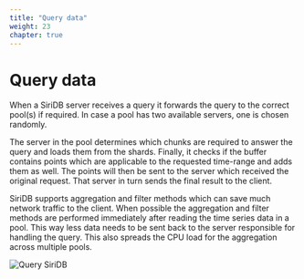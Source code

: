 ```yaml
---
title: "Query data"
weight: 23
chapter: true
---
```


# Query data

When a SiriDB server receives a query it forwards the query to the correct pool(s) if required. In case a pool has two available servers, one is chosen randomly.

The server in the pool determines which chunks are required to answer the query and loads them from the shards. Finally, it checks if the buffer contains points which are applicable to the requested time-range and adds them as well. The points will then be sent to the server which received the original request. That server in turn sends the final result to the client.

SiriDB supports aggregation and filter methods which can save much network traffic to the client. When possible the aggregation and filter methods are performed immediately after reading the time series data in a pool. This way less data needs to be sent back to the server responsible for handling the query. This also spreads the CPU load for the aggregation across multiple pools.

![Query SiriDB](../images/query-siridb.png)
